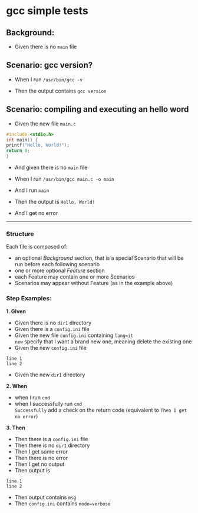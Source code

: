 # gcc simple tests

## Background:
- Given there is no `main` file

## Scenario: gcc version?
- When I run `/usr/bin/gcc -v`

- Then the output contains `gcc version`


## Scenario: compiling and executing an hello word
- Given the new file `main.c`
```c
#include <stdio.h>
int main() {
printf("Hello, World!");
return 0;
}
```
- And given there is no `main` file

- When I run `/usr/bin/gcc main.c -o main`
- And  I run `main`

- Then the output is `Hello, World!`
- And I get no error
  
---
### Structure

Each file is composed of:
+ an optional *Background* section, that is a special Scenario that will be run before each following scenario
+ one or more optional *Feature* section
+ each Feature may contain one or more Scenarios
+ Scenarios may appear without Feature (as in the example above)

### Step Examples:
   
**1. Given**
   
+ Given there is no `dir1`       directory  
+ Given there is a  `config.ini` file  
+ Given the new file `config.ini` containing `lang=it`  
`new` specify that I want a brand new one, meaning delete the existing one  
+ Given the new `config.ini` file 
```
line 1 
line 2
```
+ Given the new `dir1` directory

**2. When**
   
+ when I run `cmd`
+ when I successfully run `cmd`  
`Successfully` add a check on the return code (equivalent to `Then I get no error`)  

**3. Then**
 
+ Then there is a  `config.ini` file
+ Then there is no `dir1` directory
+ Then I get some error
+ Then there is no error
+ Then I get no output
+ Then output is
```
line 1
line 2
```
+ Then output contains `msg`
+ Then `config.ini` contains `mode=verbose`

  